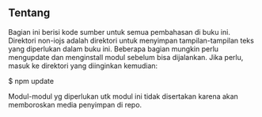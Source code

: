 Tentang
-------

Bagian ini berisi kode sumber untuk semua pembahasan di buku ini. Direktori non-iojs adalah direktori untuk menyimpan tampilan-tampilan teks yang diperlukan dalam buku ini. Beberapa bagian mungkin perlu mengupdate dan menginstall modul sebelum bisa dijalankan. Jika perlu, masuk ke direktori yang diinginkan kemudian:

$ npm update

Modul-modul yg diperlukan utk modul ini tidak disertakan karena akan memboroskan media penyimpan di repo.
